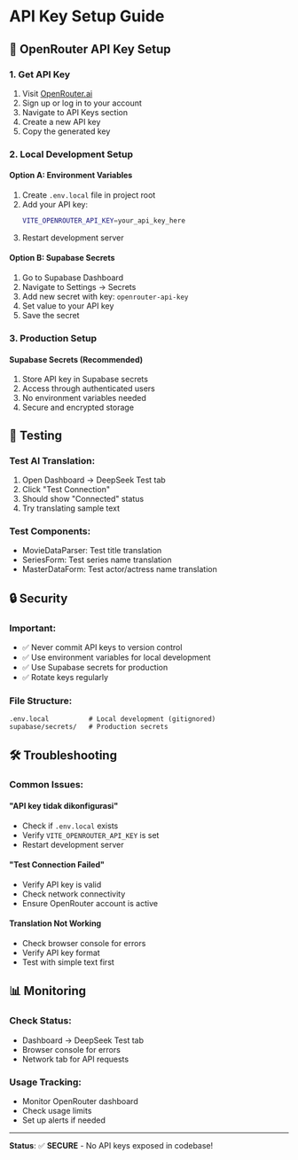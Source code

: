 # API Key Setup Guide

## 🔑 **OpenRouter API Key Setup**

### **1. Get API Key**
1. Visit [OpenRouter.ai](https://openrouter.ai/)
2. Sign up or log in to your account
3. Navigate to API Keys section
4. Create a new API key
5. Copy the generated key

### **2. Local Development Setup**

#### **Option A: Environment Variables**
1. Create `.env.local` file in project root
2. Add your API key:
   ```bash
   VITE_OPENROUTER_API_KEY=your_api_key_here
   ```
3. Restart development server

#### **Option B: Supabase Secrets**
1. Go to Supabase Dashboard
2. Navigate to Settings → Secrets
3. Add new secret with key: `openrouter-api-key`
4. Set value to your API key
5. Save the secret

### **3. Production Setup**

#### **Supabase Secrets (Recommended)**
1. Store API key in Supabase secrets
2. Access through authenticated users
3. No environment variables needed
4. Secure and encrypted storage

## 🚀 **Testing**

### **Test AI Translation:**
1. Open Dashboard → DeepSeek Test tab
2. Click "Test Connection"
3. Should show "Connected" status
4. Try translating sample text

### **Test Components:**
- MovieDataParser: Test title translation
- SeriesForm: Test series name translation
- MasterDataForm: Test actor/actress name translation

## 🔒 **Security**

### **Important:**
- ✅ Never commit API keys to version control
- ✅ Use environment variables for local development
- ✅ Use Supabase secrets for production
- ✅ Rotate keys regularly

### **File Structure:**
```
.env.local          # Local development (gitignored)
supabase/secrets/   # Production secrets
```

## 🛠️ **Troubleshooting**

### **Common Issues:**

#### **"API key tidak dikonfigurasi"**
- Check if `.env.local` exists
- Verify `VITE_OPENROUTER_API_KEY` is set
- Restart development server

#### **"Test Connection Failed"**
- Verify API key is valid
- Check network connectivity
- Ensure OpenRouter account is active

#### **Translation Not Working**
- Check browser console for errors
- Verify API key format
- Test with simple text first

## 📊 **Monitoring**

### **Check Status:**
- Dashboard → DeepSeek Test tab
- Browser console for errors
- Network tab for API requests

### **Usage Tracking:**
- Monitor OpenRouter dashboard
- Check usage limits
- Set up alerts if needed

---

**Status**: ✅ **SECURE** - No API keys exposed in codebase!
